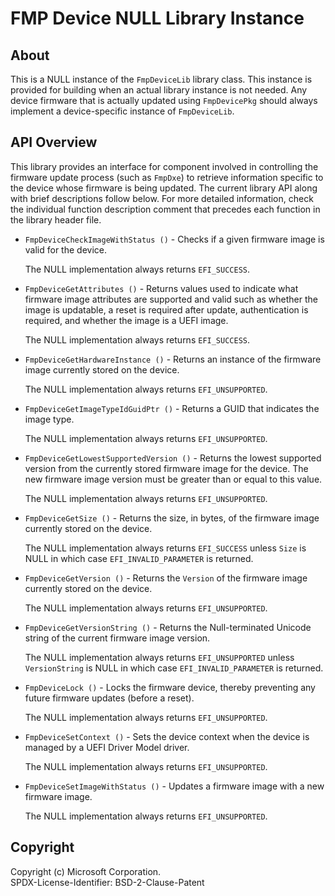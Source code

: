 # FMP Device NULL Library Instance

## About

This is a NULL instance of the `FmpDeviceLib` library class. This instance is provided for building when an actual
library instance is not needed. Any device firmware that is actually updated using `FmpDevicePkg` should always
implement a device-specific instance of `FmpDeviceLib`.

## API Overview

This library provides an interface for component involved in controlling the firmware update process (such as
`FmpDxe`) to retrieve information specific to the device whose firmware is being updated. The current library API
along with brief descriptions follow below. For more detailed information, check the individual function description
comment that precedes each function in the library header file.

* `FmpDeviceCheckImageWithStatus ()` - Checks if a given firmware image is valid for the device.

  The NULL implementation always returns `EFI_SUCCESS`.

* `FmpDeviceGetAttributes ()` - Returns values used to indicate what firmware image attributes are supported and
   valid such as whether the image is updatable, a reset is required after update, authentication is required, and
   whether the image is a UEFI image.

  The NULL implementation always returns `EFI_SUCCESS`.

* `FmpDeviceGetHardwareInstance ()` - Returns an instance of the firmware image currently stored on the device.

  The NULL implementation always returns `EFI_UNSUPPORTED`.

* `FmpDeviceGetImageTypeIdGuidPtr ()` - Returns a GUID that indicates the image type.

  The NULL implementation always returns `EFI_UNSUPPORTED`.

* `FmpDeviceGetLowestSupportedVersion ()` - Returns the lowest supported version from the currently stored firmware
  image for the device. The new firmware image version must be greater than or equal to this value.

  The NULL implementation always returns `EFI_UNSUPPORTED`.

* `FmpDeviceGetSize ()` - Returns the size, in bytes, of the firmware image currently stored on the device.

  The NULL implementation always returns `EFI_SUCCESS` unless `Size` is NULL in which case `EFI_INVALID_PARAMETER`
  is returned.

* `FmpDeviceGetVersion ()` - Returns the `Version` of the firmware image currently stored on the device.

  The NULL implementation always returns `EFI_UNSUPPORTED`.

* `FmpDeviceGetVersionString ()` - Returns the Null-terminated Unicode string of the current firmware image version.

  The NULL implementation always returns `EFI_UNSUPPORTED` unless `VersionString` is NULL in which case
  `EFI_INVALID_PARAMETER` is returned.

* `FmpDeviceLock ()` - Locks the firmware device, thereby preventing any future firmware updates (before a reset).

  The NULL implementation always returns `EFI_UNSUPPORTED`.

* `FmpDeviceSetContext ()` - Sets the device context when the device is managed by a UEFI Driver Model driver.

  The NULL implementation always returns `EFI_UNSUPPORTED`.

* `FmpDeviceSetImageWithStatus ()` - Updates a firmware image with a new firmware image.

  The NULL implementation always returns `EFI_UNSUPPORTED`.

## Copyright

Copyright (c) Microsoft Corporation.  
SPDX-License-Identifier: BSD-2-Clause-Patent
